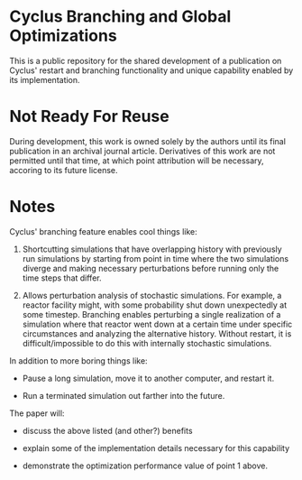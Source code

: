 Cyclus Branching and Global Optimizations
==========================================

This is a public repository for the shared development of a publication on
Cyclus' restart and branching functionality and unique capability enabled by
its implementation.

Not Ready For Reuse
====================

During development, this work is owned solely by the authors until its final 
publication in an archival journal article. Derivatives of this work are not 
permitted until that time, at which point attribution will be necessary, 
accoring to its future license.

Notes
===============

Cyclus' branching feature enables cool things like:

1. Shortcutting simulations that have overlapping history with previously run
   simulations by starting from point in time where the two simulations diverge and making necessary
   perturbations before running only the time steps that differ.

2. Allows perturbation analysis of stochastic simulations. For example, a
   reactor facility might, with some probability shut down unexpectedly at some
   timestep. Branching enables perturbing a single realization of a simulation
   where that reactor went down at a certain time under specific circumstances
   and analyzing the alternative history.  Without restart, it is
   difficult/impossible to do this with internally stochastic simulations.

In addition to more boring things like:

* Pause a long simulation, move it to another computer, and restart it.

* Run a terminated simulation out farther into the future.

The paper will:

* discuss the above listed (and other?) benefits

* explain some of the implementation details necessary for this capability

* demonstrate the optimization performance value of point 1 above.

